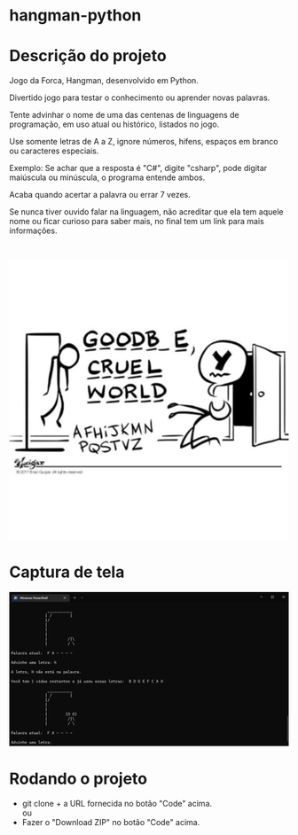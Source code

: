 # hangman-python

# Descrição do projeto
Jogo da Forca, Hangman, desenvolvido em Python.

Divertido jogo para testar o conhecimento ou aprender novas palavras.

Tente advinhar o nome de uma das centenas de linguagens de programação, em uso atual ou histórico, listados no jogo.

Use somente letras de A a Z, ignore números, hifens, espaços em branco ou caracteres especiais.

Exemplo: Se achar que a resposta é "C#", digite "csharp", pode digitar maiúscula ou minúscula, o programa entende ambos.

Acaba quando acertar a palavra ou errar 7 vezes.

Se nunca tiver ouvido falar na linguagem, não acreditar que ela tem aquele nome ou ficar curioso para saber mais, no final tem um link para mais informações.

<br/>

<p align="center">
<img src="assets/hangman-cartoon.jpg">
</p>

# Captura de tela
<img src="assets/print.png">

# Rodando o projeto
* git clone + a URL fornecida no botão "Code" acima.
</br>ou</br>
* Fazer o "Download ZIP" no botão "Code" acima.
